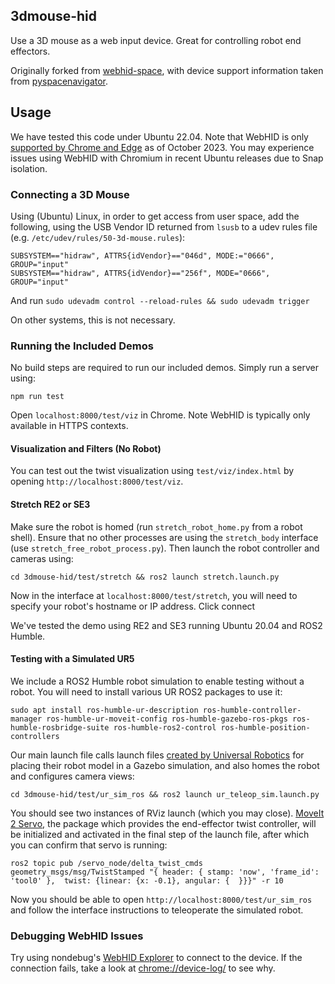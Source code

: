 ## 3dmouse-hid

Use a 3D mouse as a web input device. Great for controlling robot end effectors.

Originally forked from [webhid-space](https://github.com/larsgk/webhid-space), with device support information taken from [pyspacenavigator](https://github.com/johnhw/pyspacenavigator).

## Usage

We have tested this code under Ubuntu 22.04. Note that WebHID is only [supported by Chrome and Edge](https://caniuse.com/?search=webhid) as of October 2023. You may experience issues using WebHID with Chromium in recent Ubuntu releases due to Snap isolation.

### Connecting a 3D Mouse

Using (Ubuntu) Linux, in order to get access from user space, add the following, using the USB Vendor ID returned from `lsusb` to a udev rules file (e.g. `/etc/udev/rules/50-3d-mouse.rules`):

```
SUBSYSTEM=="hidraw", ATTRS{idVendor}=="046d", MODE:="0666", GROUP="input"
SUBSYSTEM=="hidraw", ATTRS{idVendor}=="256f", MODE="0666", GROUP="input"
```

And run `sudo udevadm control --reload-rules && sudo udevadm trigger`

On other systems, this is not necessary.

### Running the Included Demos

No build steps are required to run our included demos. Simply run a server using:

    npm run test

Open `localhost:8000/test/viz` in Chrome. Note WebHID is typically only available in HTTPS contexts.

#### Visualization and Filters (No Robot)

You can test out the twist visualization using `test/viz/index.html` by opening `http://localhost:8000/test/viz`.

#### Stretch RE2 or SE3

Make sure the robot is homed (run `stretch_robot_home.py` from a robot shell). Ensure that no other processes are using the `stretch_body` interface (use `stretch_free_robot_process.py`). Then launch the robot controller and cameras using:

    cd 3dmouse-hid/test/stretch && ros2 launch stretch.launch.py


Now in the interface at `localhost:8000/test/stretch`, you will need to specify your robot's hostname or IP address. Click connect

We've tested the demo using RE2 and SE3 running Ubuntu 20.04 and ROS2 Humble. 

#### Testing with a Simulated UR5

We include a ROS2 Humble robot simulation to enable testing without a robot. You will need to install various UR ROS2 packages to use it:

    sudo apt install ros-humble-ur-description ros-humble-controller-manager ros-humble-ur-moveit-config ros-humble-gazebo-ros-pkgs ros-humble-rosbridge-suite ros-humble-ros2-control ros-humble-position-controllers

Our main launch file calls launch files [created by Universal Robotics](https://github.com/UniversalRobots/Universal_Robots_ROS2_Gazebo_Simulation) for placing their robot model in a Gazebo simulation, and also homes the robot and configures camera views:

    cd 3dmouse-hid/test/ur_sim_ros && ros2 launch ur_teleop_sim.launch.py

You should see two instances of RViz launch (which you may close). [MoveIt 2 Servo](https://moveit.picknik.ai/humble/doc/examples/realtime_servo/realtime_servo_tutorial.html), the package which provides the end-effector twist controller, will be initialized and activated in the final step of the launch file, after which you can confirm that servo is running:

    ros2 topic pub /servo_node/delta_twist_cmds geometry_msgs/msg/TwistStamped "{ header: { stamp: 'now', 'frame_id': 'tool0' },  twist: {linear: {x: -0.1}, angular: {  }}}" -r 10

Now you should be able to open `http://localhost:8000/test/ur_sim_ros` and follow the interface instructions to teleoperate the simulated robot.

### Debugging WebHID Issues

Try using nondebug's [WebHID Explorer](https://nondebug.github.io/webhid-explorer/) to connect to the device. If the connection fails, take a look at [chrome://device-log/](chrome://device-log/) to see why.
